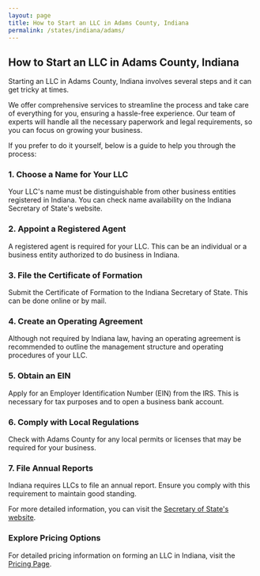 ```yaml
---
layout: page
title: How to Start an LLC in Adams County, Indiana
permalink: /states/indiana/adams/
---
```


<h2>How to Start an LLC in Adams County, Indiana</h2>

<p>Starting an LLC in Adams County, Indiana involves several steps and it can get tricky at times.</p>

<p>We offer comprehensive services to streamline the process and take care of everything for you, ensuring a hassle-free experience. Our team of experts will handle all the necessary paperwork and legal requirements, so you can focus on growing your business.</p>

<p>If you prefer to do it yourself, below is a guide to help you through the process:</p>

<h3>1. Choose a Name for Your LLC</h3>
<p>Your LLC's name must be distinguishable from other business entities registered in Indiana. You can check name availability on the Indiana Secretary of State's website.</p>

<h3>2. Appoint a Registered Agent</h3>
<p>A registered agent is required for your LLC. This can be an individual or a business entity authorized to do business in Indiana.</p>

<h3>3. File the Certificate of Formation</h3>
<p>Submit the Certificate of Formation to the Indiana Secretary of State. This can be done online or by mail.</p>

<h3>4. Create an Operating Agreement</h3>
<p>Although not required by Indiana law, having an operating agreement is recommended to outline the management structure and operating procedures of your LLC.</p>

<h3>5. Obtain an EIN</h3>
<p>Apply for an Employer Identification Number (EIN) from the IRS. This is necessary for tax purposes and to open a business bank account.</p>

<h3>6. Comply with Local Regulations</h3>
<p>Check with Adams County for any local permits or licenses that may be required for your business.</p>

<h3>7. File Annual Reports</h3>
<p>Indiana requires LLCs to file an annual report. Ensure you comply with this requirement to maintain good standing.</p>

<p>For more detailed information, you can visit the <a href="https://www.sos.indiana.gov/">Secretary of State's website</a>.</p>

<h3>Explore Pricing Options</h3>
<p>For detailed pricing information on forming an LLC in Indiana, visit the <a href="{ '/new-pricing/' | relative_url }">Pricing Page</a>.</p>
